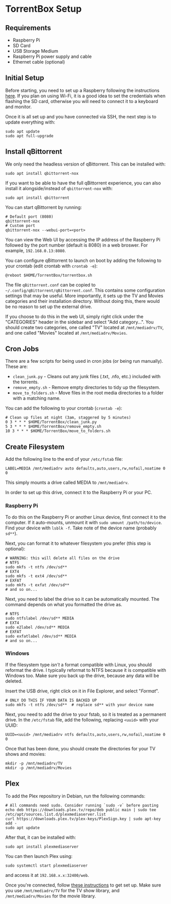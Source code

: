 # TorrentBox Setup

## Requirements

* Raspberry Pi
* SD Card
* USB Storage Medium
* Raspberry Pi power supply and cable
* Ethernet cable (optional)

## Initial Setup

Before starting, you need to set up a Raspberry following the instructions [here](https://projects.raspberrypi.org/en/projects/raspberry-pi-setting-up/0).
If you plan on using Wi-Fi, it is a good idea to set the credentials when flashing the SD card, otherwise you will need to connect it to a keyboard and monitor.

Once it is all set up and you have connected via SSH, the next step is to update everything with:

```shell
sudo apt update
sudo apt full-upgrade
```

## Install qBittorrent

We only need the headless version of qBittorrent.
This can be installed with:

```shell
sudo apt install qbittorrent-nox
```

If you want to be able to have the full qBittorrent experience, you can also install it alongside/instead of `qbittorrent-nox` with:

```shell
sudo apt install qbittorrent
```

You can start qBittorrent by running:

```shell
# Default port (8080)
qbittorrent-nox
# Custom port
qbittorrent-nox --webui-port=<port>
```

You can view the Web UI by accessing the IP address of the Raspberry Pi followed by the port number (default is 8080) in a web broswer.
For example, `192.168.0.13:8080`.

You can configure qBittorrent to launch on boot by adding the following to your crontab (edit crontab with `crontab -e`):

```
@reboot $HOME/TorrentBox/torrentbox.sh
```

The file `qBittorrent.conf` can be copied to `~/.config/qBittorrent/qBittorrent.conf`.
This contains some configuration settings that may be useful.
More importantly, it sets up the TV and Movies categories and their installation directory.
Without doing this, there would be no reason to set up the external drive.

If you choose to do this in the web UI, simply right click under the "CATEGORIES" header in the sidebar and select "Add category...".
You should create two categories, one called "TV" located at `/mnt/mediadrv/TV`, and one called "Movies" located at `/mnt/mediadrv/Movies`.

## Cron Jobs

There are a few scripts for being used in cron jobs (or being run manually).
These are:

* `clean_junk.py` - Cleans out any junk files (.txt, .nfo, etc.) included with the torrents.
* `remove_empty.sh` - Remove empty directories to tidy up the filesystem.
* `move_to_folders.sh` - Move files in the root media directories to a folder with a matching name.

You can add the following to your crontab (`crontab -e`):

```
# Clean up files at night (3am, staggered by 5 minutes)
0 3 * * * $HOME/TorrentBox/clean_junk.py
5 3 * * * $HOME/TorrentBox/remove_empty.sh
10 3 * * * $HOME/TorrentBox/move_to_folders.sh
```

## Create Filesystem

Add the following line to the end of your `/etc/fstab` file:

```
LABEL=MEDIA /mnt/mediadrv auto defaults,auto,users,rw,nofail,noatime 0 0
```

This simply mounts a drive called MEDIA to `/mnt/mediadrv`.

In order to set up this drive, connect it to the Raspberry Pi or your PC.

### Raspberry Pi

To do this on the Raspberry Pi or another Linux device, first connect it to the computer.
If it auto-mounts, unmount it with `sudo umount /path/to/device`.
Find your device with `lsblk -f`.
Take note of the device name (probably `sd**`).

Next, you can format it to whatever filesystem you prefer (this step is optional):

```shell
# WARNING: this will delete all files on the drive
# NTFS
sudo mkfs -t ntfs /dev/sd**
# EXT4
sudo mkfs -t ext4 /dev/sd**
# EXFAT
sudo mkfs -t exfat /dev/sd**
# and so on...
```

Next, you need to label the drive so it can be automatically mounted.
The command depends on what you formatted the drive as.

```shell
# NTFS
sudo ntfslabel /dev/sd** MEDIA
# EXT4
sudo e2label /dev/sd** MEDIA
# EXFAT
sudo exfatlabel /dev/sd** MEDIA
# and so on...
```

<!-- TODO make drive have chmod 777 -->

### Windows

If the filesystem type *isn't* a format compatible with Linux, you should reformat the drive.
I typically reformat to NTFS because it is compatible with Windows too.
Make sure you back up the drive, because any data will be deleted.

Insert the USB drive, right click on it in File Explorer, and select "*Format*".
<!-- TODO finish instructions and add images -->

```shell
# ONLY DO THIS IF YOUR DATA IS BACKED UP
sudo mkfs -t ntfs /dev/sd**  # replace sd** with your device name
```

Next, you need to add the drive to your fstab, so it is treated as a permanent drive.
In the `/etc/fstab` file, add the following, replacing `<uuid>` with your UUID:

```
UUID=<uuid> /mnt/mediadrv ntfs defaults,auto,users,rw,nofail,noatime 0 0
```

Once that has been done, you should create the directories for your TV shows and movies:

```shell
mkdir -p /mnt/mediadrv/TV
mkdir -p /mnt/mediadrv/Movies
```

<!-- TODO add the set_up_drives.sh script -->

## Plex

To add the Plex repository in Debian, run the following commands:

```shell
# All commands need sudo. Consider running `sudo -v` before pasting
echo deb https://downloads.plex.tv/repo/deb public main | sudo tee /etc/apt/sources.list.d/plexmediaserver.list
curl https://downloads.plex.tv/plex-keys/PlexSign.key | sudo apt-key add -
sudo apt update
```

After that, it can be installed with:

```shell
sudo apt install plexmediaserver
```

You can then launch Plex using:

```shell
sudo systemctl start plexmediaserver
```

and access it at `192.168.x.x:32400/web`.

Once you're connected, follow [these instructions](https://support.plex.tv/articles/200288896-basic-setup-wizard/) to get set up.
Make sure you use `/mnt/mediadrv/TV` for the TV show library, and `/mnt/mediadrv/Movies` for the movie library.

